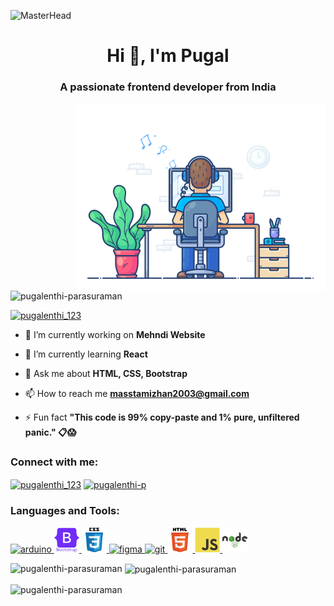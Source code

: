 ![MasterHead](https://images-wixmp-ed30a86b8c4ca887773594c2.wixmp.com/f/c83c004e-1370-4756-88e5-4071de797088/dgdq8br-09cc7ad6-a021-47a5-b0e0-917b12b0f7a7.gif?token=eyJ0eXAiOiJKV1QiLCJhbGciOiJIUzI1NiJ9.eyJzdWIiOiJ1cm46YXBwOjdlMGQxODg5ODIyNjQzNzNhNWYwZDQxNWVhMGQyNmUwIiwiaXNzIjoidXJuOmFwcDo3ZTBkMTg4OTgyMjY0MzczYTVmMGQ0MTVlYTBkMjZlMCIsIm9iaiI6W1t7InBhdGgiOiJcL2ZcL2M4M2MwMDRlLTEzNzAtNDc1Ni04OGU1LTQwNzFkZTc5NzA4OFwvZGdkcThici0wOWNjN2FkNi1hMDIxLTQ3YTUtYjBlMC05MTdiMTJiMGY3YTcuZ2lmIn1dXSwiYXVkIjpbInVybjpzZXJ2aWNlOmZpbGUuZG93bmxvYWQiXX0.tqRMtE-b2QiI2nnefNxSDMJvZCcYqFmq2ccg_Xfzqb8)
<h1 align="center">Hi 👋, I'm Pugal</h1>
<h3 align="center">A passionate frontend developer from India</h3>
<img align="right" alt="Programmer" width="400" src="https://raw.githubusercontent.com/jsuarezruiz/jsuarezruiz/master/images/coding.gif"/>

<p align="left"> <img src="https://komarev.com/ghpvc/?username=pugalenthi-parasuraman&label=Profile%20views&color=0e75b6&style=flat" alt="pugalenthi-parasuraman" /> </p>

<p align="left"> <a href="https://twitter.com/pugalenthi_123" target="blank"><img src="https://img.shields.io/twitter/follow/pugalenthi_123?logo=twitter&style=for-the-badge" alt="pugalenthi_123" /></a> </p>

- 🔭 I’m currently working on **Mehndi Website**

- 🌱 I’m currently learning **React**

- 💬 Ask me about **HTML, CSS, Bootstrap**

- 📫 How to reach me **masstamizhan2003@gmail.com**

- ⚡ Fun fact **"This code is 99% copy-paste and 1% pure, unfiltered panic." 📋😱**

<h3 align="left">Connect with me:</h3>
<p align="left">
<a href="https://twitter.com/pugalenthi_123" target="blank"><img align="center" src="https://raw.githubusercontent.com/rahuldkjain/github-profile-readme-generator/master/src/images/icons/Social/twitter.svg" alt="pugalenthi_123" height="30" width="40" /></a>
<a href="https://linkedin.com/in/pugalenthi-p" target="blank"><img align="center" src="https://raw.githubusercontent.com/rahuldkjain/github-profile-readme-generator/master/src/images/icons/Social/linked-in-alt.svg" alt="pugalenthi-p" height="30" width="40" /></a>
</p>

<h3 align="left">Languages and Tools:</h3>
<p align="left"> <a href="https://www.arduino.cc/" target="_blank" rel="noreferrer"> <img src="https://cdn.worldvectorlogo.com/logos/arduino-1.svg" alt="arduino" width="40" height="40"/> </a> <a href="https://getbootstrap.com" target="_blank" rel="noreferrer"> <img src="https://raw.githubusercontent.com/devicons/devicon/master/icons/bootstrap/bootstrap-plain-wordmark.svg" alt="bootstrap" width="40" height="40"/> </a> <a href="https://www.w3schools.com/css/" target="_blank" rel="noreferrer"> <img src="https://raw.githubusercontent.com/devicons/devicon/master/icons/css3/css3-original-wordmark.svg" alt="css3" width="40" height="40"/> </a> <a href="https://www.figma.com/" target="_blank" rel="noreferrer"> <img src="https://www.vectorlogo.zone/logos/figma/figma-icon.svg" alt="figma" width="40" height="40"/> </a> <a href="https://git-scm.com/" target="_blank" rel="noreferrer"> <img src="https://www.vectorlogo.zone/logos/git-scm/git-scm-icon.svg" alt="git" width="40" height="40"/> </a> <a href="https://www.w3.org/html/" target="_blank" rel="noreferrer"> <img src="https://raw.githubusercontent.com/devicons/devicon/master/icons/html5/html5-original-wordmark.svg" alt="html5" width="40" height="40"/> </a> <a href="https://developer.mozilla.org/en-US/docs/Web/JavaScript" target="_blank" rel="noreferrer"> <img src="https://raw.githubusercontent.com/devicons/devicon/master/icons/javascript/javascript-original.svg" alt="javascript" width="40" height="40"/> </a> <a href="https://nodejs.org" target="_blank" rel="noreferrer"> <img src="https://raw.githubusercontent.com/devicons/devicon/master/icons/nodejs/nodejs-original-wordmark.svg" alt="nodejs" width="40" height="40"/> </a> </p>

<p><img align="left" src="https://github-readme-stats.vercel.app/api/top-langs?username=pugalenthi-parasuraman&show_icons=true&locale=en&layout=compact" alt="pugalenthi-parasuraman" /></p>

<p>&nbsp;<img align="center" src="https://github-readme-stats.vercel.app/api?username=pugalenthi-parasuraman&show_icons=true&locale=en" alt="pugalenthi-parasuraman" /></p>

<p><img align="center" src="https://github-readme-streak-stats.herokuapp.com/?user=pugalenthi-parasuraman&" alt="pugalenthi-parasuraman" /></p>
